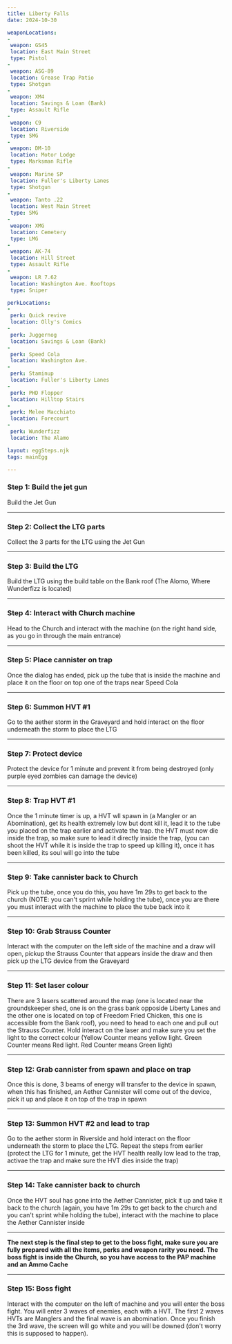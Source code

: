 ```yaml
---
title: Liberty Falls
date: 2024-10-30

weaponLocations: 
-
 weapon: GS45
 location: East Main Street
 type: Pistol
-
 weapon: ASG-89
 location: Grease Trap Patio
 type: Shotgun
-
 weapon: XM4
 location: Savings & Loan (Bank)
 type: Assault Rifle
-
 weapon: C9
 location: Riverside
 type: SMG
-
 weapon: DM-10
 location: Motor Lodge
 type: Marksman Rifle
-
 weapon: Marine SP
 location: Fuller's Liberty Lanes
 type: Shotgun
-
 weapon: Tanto .22
 location: West Main Street
 type: SMG
-
 weapon: XMG
 location: Cemetery
 type: LMG
-
 weapon: AK-74
 location: Hill Street
 type: Assault Rifle
-
 weapon: LR 7.62
 location: Washington Ave. Rooftops
 type: Sniper

perkLocations:
-
 perk: Quick revive
 location: Olly's Comics
-
 perk: Juggernog
 location: Savings & Loan (Bank)
-
 perk: Speed Cola
 location: Washington Ave.
-
 perk: Staminup
 location: Fuller's Liberty Lanes
-
 perk: PHD Flopper
 location: Hilltop Stairs
-
 perk: Melee Macchiato
 location: Forecourt
-
 perk: Wunderfizz
 location: The Alamo

layout: eggSteps.njk
tags: mainEgg

---
```


<h3 id='egg-steps'>Step 1: Build the jet gun</h3>


Build the Jet Gun

---

### Step 2: Collect the LTG parts

Collect the 3 parts for the LTG using the Jet Gun

---

### Step 3: Build the LTG

Build the LTG using the build table on the Bank roof (The Alomo, Where Wunderfizz is located)

---

### Step 4: Interact with Church machine

Head to the Church and interact with the machine (on the right hand side, as you go in through the main entrance)

---

### Step 5: Place cannister on trap

Once the dialog has ended, pick up the tube that is inside the machine and place it on the floor on top one of the traps near Speed Cola

---

### Step 6: Summon HVT #1

Go to the aether storm in the Graveyard and hold interact on the floor underneath the storm to place the LTG

---

### Step 7: Protect device

Protect the device for 1 minute and prevent it from being destroyed (only purple eyed zombies can damage the device)

---

### Step 8: Trap HVT #1

Once the 1 minute timer is up, a HVT wll spawn in (a Mangler or an Abomination), get its health extremely low but dont kill it, lead it to the tube you placed on the trap earlier and activate the trap. the HVT must now die inside the trap, so make sure to lead it directly inside the trap, (you can shoot the HVT while it is inside the trap to speed up killing it), once it has been killed, its soul will go into the tube

---

### Step 9: Take cannister back to Church

Pick up the tube, once you do this, you have 1m 29s to get back to the church (NOTE: you can't sprint while holding the tube), once you are there you must interact with the machine to place the tube back into it

---

### Step 10: Grab Strauss Counter

Interact with the computer on the left side of the machine and a draw will open, pickup the Strauss Counter that appears inside the draw and then pick up the LTG device from the Graveyard

---

### Step 11: Set laser colour

There are 3 lasers scattered around the map (one is located near the groundskeeper shed, one is on the grass bank opposide Liberty Lanes and the other one is located on top of Freedom Fried Chicken, this one is accessible from the Bank roof), you need to head to each one and pull out the Strauss Counter. Hold interact on the laser and make sure you set the light to the correct colour (Yellow Counter means yellow light. Green Counter means Red light. Red Counter means Green light)

---

### Step 12: Grab cannister from spawn and place on trap

Once this is done, 3 beams of energy will transfer to the device in spawn, when this has finished, an Aether Cannister will come out of the device, pick it up and place it on top of the trap in spawn

---

### Step 13: Summon HVT #2 and lead to trap

Go to the aether storm in Riverside and hold interact on the floor underneath the storm to place the LTG. Repeat the steps from earlier (protect the LTG for 1 minute, get the HVT health really low lead to the trap, activae the trap and make sure the HVT dies inside the trap)

---

### Step 14: Take cannister back to church

Once the HVT soul has gone into the Aether Cannister, pick it up and take it back to the church (again, you have 1m 29s to get back to the church and you can't sprint while holding the tube), interact with the machine to place the Aether Cannister inside

---
<p class="note"> <strong>The next step is the final step to get to the boss fight, make sure you are fully prepared with all the items, perks and weapon rarity you need. The boss fight is inside the Church, so you have access to the PAP machine and an Ammo Cache</strong> </p>

---

### Step 15: Boss fight

Interact with the computer on the left of machine and you will enter the boss fight. You will enter 3 waves of enemies, each with a HVT. The first 2 waves HVTs are Manglers and the final wave is an abomination. Once you finish the 3rd wave, the screen will go white and you will be downed (don't worry this is supposed to happen).
